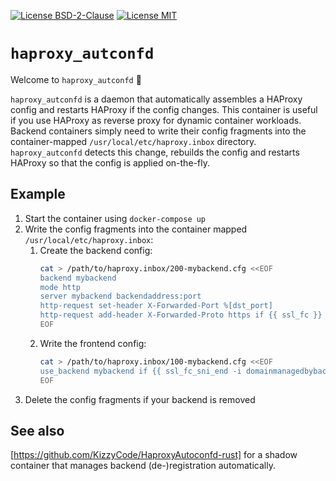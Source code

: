 [![License BSD-2-Clause](https://img.shields.io/badge/License-BSD--2--Clause-blue.svg)](https://opensource.org/licenses/BSD-2-Clause)
[![License MIT](https://img.shields.io/badge/License-MIT-blue.svg)](https://opensource.org/licenses/MIT)

# `haproxy_autconfd`
Welcome to `haproxy_autconfd` 🎉

`haproxy_autconfd` is a daemon that automatically assembles a HAProxy config and restarts HAProxy if the config changes.
This container is useful if you use HAProxy as reverse proxy for dynamic container workloads. Backend containers simply
need to write their config fragments into the container-mapped `/usr/local/etc/haproxy.inbox` directory.
`haproxy_autconfd` detects this change, rebuilds the config and restarts HAProxy so that the config is applied
on-the-fly.

## Example
1. Start the container using `docker-compose up`
2. Write the config fragments into the container mapped `/usr/local/etc/haproxy.inbox`:
   1. Create the backend config:
      ```sh
      cat > /path/to/haproxy.inbox/200-mybackend.cfg <<EOF
      backend mybackend
      mode http
      server mybackend backendaddress:port
      http-request set-header X-Forwarded-Port %[dst_port]
      http-request add-header X-Forwarded-Proto https if {{ ssl_fc }}
      EOF
      ```
   2. Write the frontend config:
      ```sh
      cat > /path/to/haproxy.inbox/100-mybackend.cfg <<EOF
      use_backend mybackend if {{ ssl_fc_sni_end -i domainmanagedbybackend }}
      EOF
      ```
3. Delete the config fragments if your backend is removed

## See also
[https://github.com/KizzyCode/HaproxyAutoconfd-rust] for a shadow container that manages backend (de-)registration
automatically.